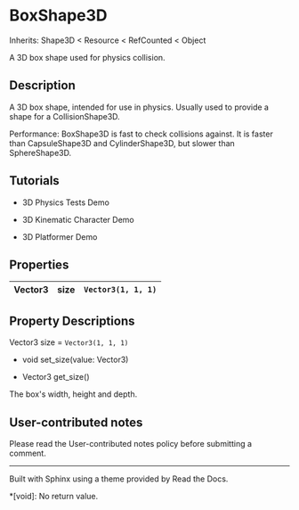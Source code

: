 # BoxShape3D

Inherits: Shape3D < Resource < RefCounted < Object

A 3D box shape used for physics collision.

## Description

A 3D box shape, intended for use in physics. Usually used to provide a shape
for a CollisionShape3D.

Performance: BoxShape3D is fast to check collisions against. It is faster than
CapsuleShape3D and CylinderShape3D, but slower than SphereShape3D.

## Tutorials

  * 3D Physics Tests Demo

  * 3D Kinematic Character Demo

  * 3D Platformer Demo

## Properties

Vector3 | size | `Vector3(1, 1, 1)`  
---|---|---  
  
## Property Descriptions

Vector3 size = `Vector3(1, 1, 1)`

  * void set_size(value: Vector3)

  * Vector3 get_size()

The box's width, height and depth.

## User-contributed notes

Please read the User-contributed notes policy before submitting a comment.

* * *

Built with Sphinx using a theme provided by Read the Docs.

  *[void]: No return value.

